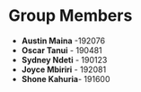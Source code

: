 # Group Members
 - **Austin Maina** -192076
 - **Oscar Tanui** - 190481
 - **Sydney Ndeti** - 190123
 - **Joyce Mbiriri** - 192081
 - **Shone Kahuria**- 191600
